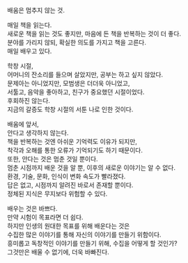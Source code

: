 
배움은 멈추지 않는 것.

매일 책을 읽는다.  
새로운 책을 읽는 것도 좋지만, 마음에 든 책을 반복하는 것이 더 좋다.  
분야를 가리지 않되, 확실한 의도를 가지고 책을 고른다.  
매일 배우고 있다.

학창 시절,  
어머니의 잔소리를 들으며 살았지만, 공부는 하고 싶지 않았다.  
문제아는 아니었지만, 모범생은 더더욱 아니었고,  
서툴고, 음악을 좋아하고, 친구가 중요했던 시절이었다.  
후회하진 않는다.  
지금의 갈증도 학창 시절의 서툰 나로 인한 것이다.

배움에 앞서,  
안다고 생각하지 않는다.  
책을 반복하는 것엔 아쉬운 기억력도 이유가 되지만,  
착각과 오해를 통한 오류가 기억되기도 하기 때문이다.  
또한, 안다는 것은 멈춘 것일 뿐이다.  
멈춘 시점까지 배운 것을 알 뿐, 이후의 새로운 이야기는 알 수 없다.  
환경, 기술, 문화, 인식이 변화 속도가 빨라졌다.  
답은 없고, 시점까지 알려진 바로서 존재할 뿐이다.  
정체된 지식은 무지보다 위험할 수 있다.

배우는 것은 바쁘다.  
만약 시험이 목표라면 더 쉽다.  
하지만 인생의 원대한 목표를 위해 배운다는 것은  
수집한 많은 이야기를 통해 자신의 이야기를 만들기 위함이다.  
흥미롭고 독창적인 이야기를 만들기 위해, 수집을 어떻게 할 것인가?  
그것만은 배울 수 없기에, 더욱 바빠진다.
